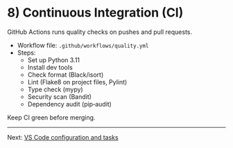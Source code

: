 # 8) Continuous Integration (CI)

GitHub Actions runs quality checks on pushes and pull requests.

- Workflow file: `.github/workflows/quality.yml`
- Steps:
  - Set up Python 3.11
  - Install dev tools
  - Check format (Black/isort)
  - Lint (Flake8 on project files, Pylint)
  - Type check (mypy)
  - Security scan (Bandit)
  - Dependency audit (pip‑audit)

Keep CI green before merging.

---

Next: [VS Code configuration and tasks](./09-vscode.md)
